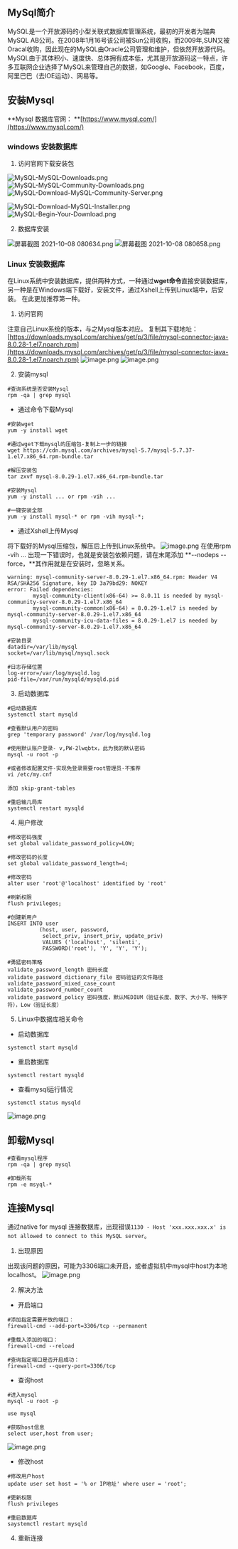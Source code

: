 ## MySql简介

MySQL是一个开放源码的小型关联式数据库管理系统，最初的开发者为瑞典MySQL AB公司。在2008年1月16号该公司被Sun公司收购，而2009年,SUN又被Oracal收购，因此现在的MySQL由Oracle公司管理和维护，但依然开放源代码。MySQL由于其体积小、速度快、总体拥有成本低，尤其是开放源码这一特点，许多互联网企业选择了MySQL来管理自己的数据，如Google、Facebook，百度，阿里巴巴（去IOE运动）、网易等。 

## 安装Mysql

**Mysql 数据库官网： **[https://www.mysql.com/](https://www.mysql.com/)

### windows 安装数据库



1. 访问官网下载安装包

![MySQL-MySQL-Downloads.png](https://images.juwuhe.top/i/2022/06/08/ire1hg-3.png)![MySQL-MySQL-Community-Downloads.png](https://images.juwuhe.top/i/2022/06/08/irfklf-3.png)
![MySQL-Download-MySQL-Community-Server.png](https://images.juwuhe.top/i/2022/06/08/irg5px-3.png)

![MySQL-Download-MySQL-Installer.png](https://images.juwuhe.top/i/2022/06/08/irr8dh-3.png)
![MySQL-Begin-Your-Download.png](https://images.juwuhe.top/i/2022/06/08/irtb2b-3.png)

2. 数据库安装

![屏幕截图 2021-10-08 080634.png](https://images.juwuhe.top/i/2022/06/08/xs2c6w-3.png)
![屏幕截图 2021-10-08 080658.png](https://images.juwuhe.top/i/2022/06/08/xs34qy-3.png)

### Linux 安装数据库

在Linux系统中安装数据库，提供两种方式，一种通过**wget命令**直接安装数据库，另一种是在Windows端下载好，安装文件，通过Xshell上传到Linux端中，后安装。
在此更加推荐第一种。

1. 访问官网

注意自己Linux系统的版本，与之Mysql版本对应。
复制其下载地址：[https://downloads.mysql.com/archives/get/p/3/file/mysql-connector-java-8.0.28-1.el7.noarch.rpm](https://downloads.mysql.com/archives/get/p/3/file/mysql-connector-java-8.0.28-1.el7.noarch.rpm)
![image.png](https://images.juwuhe.top/i/2022/06/08/xs3zqq-3.png)
![image.png](https://images.juwuhe.top/i/2022/06/08/xsf93m-3.png)

2. 安装mysql

```shell
#查询系统是否安装Mysql
rpm -qa | grep mysql
```

* 通过命令下载Mysql

```shell
#安装wget
yum -y install wget

#通过wget下载mysql的压缩包-复制上一步的链接
wget https://cdn.mysql.com/archives/mysql-5.7/mysql-5.7.37-1.el7.x86_64.rpm-bundle.tar

#解压安装包
tar zxvf mysql-8.0.29-1.el7.x86_64.rpm-bundle.tar

#安装Mysql
yum -y install ... or rpm -vih ... 

#一键安装全部
yum -y install mysql-* or rpm -vih mysql-*;
```

* 通过Xshell上传Mysql

将下载好的Mysql压缩包，解压后上传到Linux系统中。
![image.png](https://images.juwuhe.top/i/2022/06/08/xsh1ng-3.png)
在使用rpm -vih ... 出现一下错误时，也就是安装包依赖问题，请在末尾添加 **--nodeps --force，**其作用就是在安装时，忽略关系。

```shell
warning: mysql-community-server-8.0.29-1.el7.x86_64.rpm: Header V4 RSA/SHA256 Signature, key ID 3a79bd29: NOKEY
error: Failed dependencies:
        mysql-community-client(x86-64) >= 8.0.11 is needed by mysql-community-server-8.0.29-1.el7.x86_64
        mysql-community-common(x86-64) = 8.0.29-1.el7 is needed by mysql-community-server-8.0.29-1.el7.x86_64
        mysql-community-icu-data-files = 8.0.29-1.el7 is needed by mysql-community-server-8.0.29-1.el7.x86_64
```

```shell
#安装目录
datadir=/var/lib/mysql
socket=/var/lib/mysql/mysql.sock

#日志存储位置
log-error=/var/log/mysqld.log
pid-file=/var/run/mysqld/mysqld.pid
```

3. 启动数据库

```shell
#启动数据库
systemctl start mysqld

#查看默认用户的密码
grep 'temporary password' /var/log/mysqld.log

#使用默认账户登录- v,PW-2lwqbtx，此为我的默认密码
mysql -u root -p

#或者修改配置文件-实现免登录需要root管理员-不推荐
vi /etc/my.cnf

添加 skip-grant-tables

#重启输几局库
systemctl restart mysqld
```

4. 用户修改

```shell
#修改密码强度
set global validate_password_policy=LOW; 

#修改密码的长度
set global validate_password_length=4;

#修改密码
alter user 'root'@'localhost' identified by 'root'

#刷新权限
flush privileges;

#创建新用户
INSERT INTO user 
          (host, user, password, 
           select_priv, insert_priv, update_priv) 
           VALUES ('localhost', 'silenti', 
           PASSWORD('root'), 'Y', 'Y', 'Y');
          
#勇猛密码策略
validate_password_length 密码长度
validate_password_dictionary_file 密码验证的文件路径
validate_password_mixed_case_count
validate_password_number_count
validate_password_policy 密码强度，默认MEDIUM（验证长度、数字、大小写、特殊字符），Low（验证长度）
```

5. Linux中数据库相关命令

- 启动数据库

```shell
systemctl start mysqld
```

   - 重启数据库

```shell
systemctl restart mysqld
```

   - 查看mysql运行情况

```shell
systemctl status mysqld
```

![image.png](https://images.juwuhe.top/i/2022/06/08/xsiyh9-3.png)

## 卸载Mysql

```shell
#查看mysql程序
rpm -qa | grep mysql

#卸载所有
rpm -e msyql-*
```

## 连接Mysql

通过native for mysql 连接数据库，出现错误`1130 - Host 'xxx.xxx.xxx.x' is not allowed to connect to this MySQL server`。

1. 出现原因

出现该问题的原因，可能为3306端口未开启，或者虚拟机中mysql中host为本地localhost。
![image.png](https://images.juwuhe.top/i/2022/06/08/xskhqu-3.png)
		

2. 解决方法

- 开启端口

```shell
#添加指定需要开放的端口：
firewall-cmd --add-port=3306/tcp --permanent

#重载入添加的端口：
firewall-cmd --reload

#查询指定端口是否开启成功：
firewall-cmd --query-port=3306/tcp
```

- 查询host

```shell
#进入mysql
mysql -u root -p

use mysql

#获取host信息
select user,host from user;

```

![image.png](https://images.juwuhe.top/i/2022/06/08/xslffe-3.png)

- 修改host

```shell
#修改用户host
update user set host = '% or IP地址' where user = 'root';

#更新权限
flush privileges

#重启数据库
saystemctl restart mysqld
```

4. 重新连接


